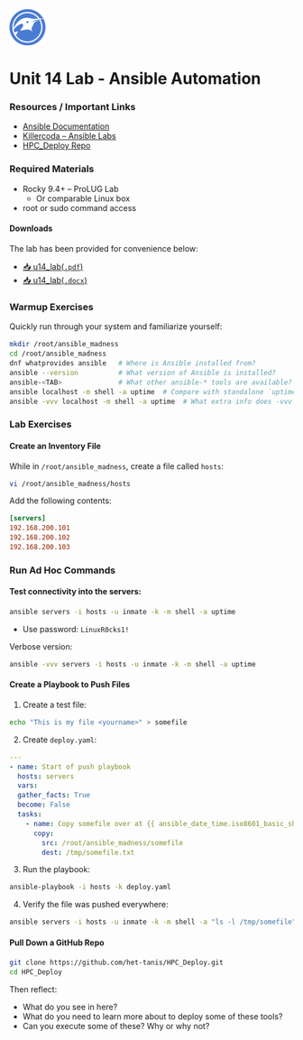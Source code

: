 <div class="flex-container">
        <img src="https://github.com/ProfessionalLinuxUsersGroup/img/blob/main/Assets/Logos/ProLUG_Round_Transparent_LOGO.png?raw=true" width="64" height="64"></img>
    <p>
        <h1>Unit 14 Lab - Ansible Automation</h1>
    </p>
</div>

### Resources / Important Links

- [Ansible Documentation](https://docs.ansible.com/)
- [Killercoda – Ansible Labs](https://killercoda.com/het-tanis/course/Ansible-Labs)
- [HPC_Deploy Repo](https://github.com/het-tanis/HPC_Deploy.git)

### Required Materials

- Rocky 9.4+ – ProLUG Lab
  - Or comparable Linux box
- root or sudo command access

#### Downloads

The lab has been provided for convenience below:

- <a href="./assets/downloads/u14/u14_lab.pdf" target="_blank" download>📥 u14_lab(`.pdf`)</a>
- <a href="./assets/downloads/u14/u14_lab.docx" target="_blank" download>📥 u14_lab(`.docx`)</a>

### Warmup Exercises

Quickly run through your system and familiarize yourself:

```bash
mkdir /root/ansible_madness
cd /root/ansible_madness
dnf whatprovides ansible   # Where is Ansible installed from?
ansible --version          # What version of Ansible is installed?
ansible-<TAB>              # What other ansible-* tools are available?
ansible localhost -m shell -a uptime  # Compare with standalone `uptime`
ansible -vvv localhost -m shell -a uptime  # What extra info does -vvv show?
```

### Lab Exercises

#### Create an Inventory File

While in `/root/ansible_madness`, create a file called `hosts`:

```bash
vi /root/ansible_madness/hosts
```

Add the following contents:

```ini
[servers]
192.168.200.101
192.168.200.102
192.168.200.103
```

### Run Ad Hoc Commands

#### Test connectivity into the servers:

```bash
ansible servers -i hosts -u inmate -k -m shell -a uptime
```

- Use password: `LinuxR0cks1!`

Verbose version:

```bash
ansible -vvv servers -i hosts -u inmate -k -m shell -a uptime
```

#### Create a Playbook to Push Files

1. Create a test file:

```bash
echo "This is my file <yourname>" > somefile
```

2. Create `deploy.yaml`:

```yaml
---
- name: Start of push playbook
  hosts: servers
  vars:
  gather_facts: True
  become: False
  tasks:
    - name: Copy somefile over at {{ ansible_date_time.iso8601_basic_short }}
      copy:
        src: /root/ansible_madness/somefile
        dest: /tmp/somefile.txt
```

3. Run the playbook:

```bash
ansible-playbook -i hosts -k deploy.yaml
```

4. Verify the file was pushed everywhere:

```bash
ansible servers -i hosts -u inmate -k -m shell -a "ls -l /tmp/somefile"
```

#### Pull Down a GitHub Repo

```bash
git clone https://github.com/het-tanis/HPC_Deploy.git
cd HPC_Deploy
```

Then reflect:

- What do you see in here?
- What do you need to learn more about to deploy some of these tools?
- Can you execute some of these? Why or why not?
